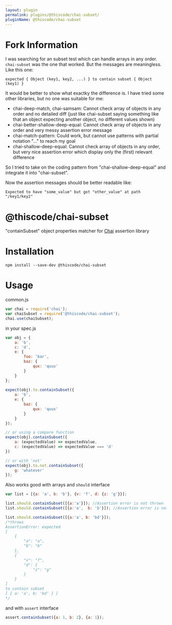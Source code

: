 ```yaml
---
layout: plugin
permalink: plugins/@thiscode/chai-subset/
pluginName: @thiscode/chai-subset
---
```


Fork Information
================

I was searching for an subset test which can handle arrays in any order. `chai-subset` was the one that worked. But the messages are meaningless. Like this one:

```text
expected { Object (key1, key2, ...) } to contain subset { Object (key1) }
```

It would be better to show what exactky the difference is. I have tried some other libraries, but no one was suitable for me:

- chai-deep-match, chai-samsam: Cannot check array of objects in any order and no detailed diff (just like chai-subset saying something like that an object expecting another object, no different values shown)
- chai-better-shallow-deep-equal: Cannot check array of objects in any order and very messy assertion error message
- chai-match-pattern: Could work, but cannot use patterns with partial notation "..." to reach my goal
- chai-shallow-deep-equal: Cannot check array of objects in any order, but very nice assertion error which display only the (first) relevant difference

So I tried to take on the coding pattern from "chai-shallow-deep-equal" and integrate it into "chai-subset".

Now the assertion messages should be better readable like:

```text
Expected to have "some_value" but got "other_value" at path "/key1/key2"
```

@thiscode/chai-subset
=====================

"containSubset" object properties matcher for [Chai](http://chaijs.com/) assertion library

Installation
===========

`npm install --save-dev @thiscode/chai-subset`

Usage
=====

common.js
```js
var chai = require('chai');
var chaiSubset = require('@thiscode/chai-subset');
chai.use(chaiSubset);
```

in your spec.js
```js
var obj = {
	a: 'b',
	c: 'd',
	e: {
		foo: 'bar',
		baz: {
			qux: 'quux'
		}
	}
};
	
expect(obj).to.containSubset({
	a: 'b',
	e: {
		baz: {
			qux: 'quux'
		}
	}
});

// or using a compare function
expect(obj).containSubset({
	a: (expectedValue) => expectedValue,
	c: (expectedValue) => expectedValue === 'd'
})

// or with 'not'
expect(obj).to.not.containSubset({
	g: 'whatever'
});
```

Also works good with arrays and `should` interface
```js
var list = [{a: 'a', b: 'b'}, {v: 'f', d: {z: 'g'}}];

list.should.containSubset([{a:'a'}]); //Assertion error is not thrown
list.should.containSubset([{a:'a',  b: 'b'}]); //Assertion error is not thrown

list.should.containSubset([{a:'a', b: 'bd'}]); 
/*throws
AssertionError: expected
[
    {
        "a": "a",
        "b": "b"
    },
    {
        "v": "f",
        "d": {
            "z": "g"
        }
    }
]
to contain subset 
[ { a: 'a', b: 'bd' } ]
*/
```

and with `assert` interface
```js
assert.containSubset({a: 1, b: 2}, {a: 1});
```

